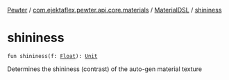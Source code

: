 [Pewter](../../index.md) / [com.ejektaflex.pewter.api.core.materials](../index.md) / [MaterialDSL](index.md) / [shininess](./shininess.md)

# shininess

`fun shininess(f: `[`Float`](https://kotlinlang.org/api/latest/jvm/stdlib/kotlin/-float/index.html)`): `[`Unit`](https://kotlinlang.org/api/latest/jvm/stdlib/kotlin/-unit/index.html)

Determines the shininess (contrast) of the auto-gen material texture

